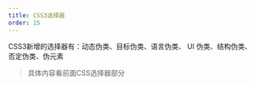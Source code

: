 ```yaml
---
title: CSS3选择器
order: 15
---
```


CSS3新增的选择器有：动态伪类、目标伪类、语言伪类、 UI 伪类、结构伪类、否定伪类、伪元素

>  具体内容看前面CSS选择器部分
